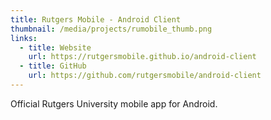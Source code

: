 ```yaml
---
title: Rutgers Mobile - Android Client
thumbnail: /media/projects/rumobile_thumb.png
links:
  - title: Website
    url: https://rutgersmobile.github.io/android-client
  - title: GitHub
    url: https://github.com/rutgersmobile/android-client
---
```

Official Rutgers University mobile app for Android.
